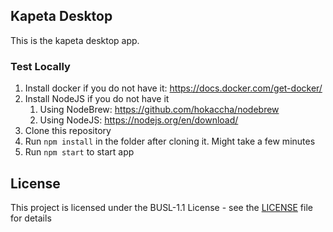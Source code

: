 ## Kapeta Desktop

This is the kapeta desktop app.

### Test Locally

1. Install docker if you do not have it: https://docs.docker.com/get-docker/
1. Install NodeJS if you do not have it
    1. Using NodeBrew: https://github.com/hokaccha/nodebrew
    1. Using NodeJS: https://nodejs.org/en/download/
1. Clone this repository
1. Run `npm install` in the folder after cloning it. Might take a few minutes
1. Run `npm start` to start app


## License

This project is licensed under the BUSL-1.1 License - see the [LICENSE](LICENSE) file for details
